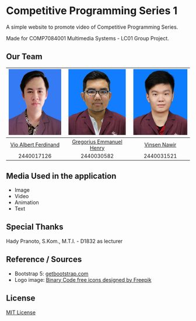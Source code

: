 # Competitive Programming Series 1

A simple website to promote video of Competitive Programming Series.

Made for COMP7084001 Multimedia Systems - LC01 Group Project.

## Our Team

|       <img src="/images/2440017126.jpeg" height="180px"/>      |       <img src="/images/2440030582.jpeg" height="180px"/>      |       <img src="/images/2440031521.jpeg" height="180px"/>      |
| :------------------------------------------------------------: | :------------------------------------------------------------: | :------------------------------------------------------------: |
|       [Vio Albert Ferdinand](https://github.com/VioAlbert)     |       [Gregorius Emmanuel Henry](https://github.com/jfcjaya)   |       [Vinsen Nawir](https://github.com/VinsenN)               |
|                     2440017126                                 |                     2440030582                                 |                           2440031521                           |

## Media Used in the application
- Image
- Video
- Animation
- Text

## Special Thanks

Hady Pranoto, S.Kom., M.T.I. - D1832 as lecturer

## Reference / Sources

- Bootstrap 5: [getbootstrap.com](https://getbootstrap.com/)
- Logo image: [Binary Code free icons designed by Freepik](https://www.flaticon.com/premium-icon/binary-code_2115955)

## License
[MIT License](LICENSE.md)
